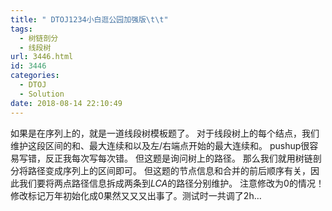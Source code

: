 ```yaml
---
title: " DTOJ1234小白逛公园加强版\t\t"
tags:
  - 树链剖分
  - 线段树
url: 3446.html
id: 3446
categories:
  - DTOJ
  - Solution
date: 2018-08-14 22:10:49
---
```


如果是在序列上的，就是一道线段树模板题了。 对于线段树上的每个结点，我们维护这段区间的和、最大连续和以及左/右端点开始的最大连续和。 pushup很容易写错，反正我每次写每次错。 但这题是询问树上的路径。 那么我们就用树链剖分将路径变成序列上的区间即可。 但这题的节点信息和合并的前后顺序有关，因此我们要将两点路径信息拆成两条到$LCA$的路径分别维护。 注意修改为$0$的情况！修改标记万年初始化成$0$果然又又又出事了。测试时一共调了2h…
